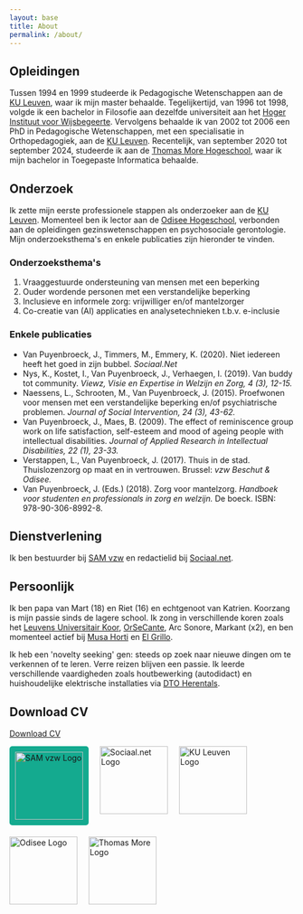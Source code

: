 ```yaml
---
layout: base
title: About
permalink: /about/
---
```


## Opleidingen
Tussen 1994 en 1999 studeerde ik Pedagogische Wetenschappen aan de [KU Leuven](https://ppw.kuleuven.be/), waar ik mijn master behaalde. Tegelijkertijd, van 1996 tot 1998, volgde ik een bachelor in Filosofie aan dezelfde universiteit aan het [Hoger Instituut voor Wijsbegeerte](https://hiw.kuleuven.be/). Vervolgens behaalde ik van 2002 tot 2006 een PhD in Pedagogische Wetenschappen, met een specialisatie in Orthopedagogiek, aan de [KU Leuven](https://ppw.kuleuven.be/). Recentelijk, van september 2020 tot september 2024, studeerde ik aan de [Thomas More Hogeschool](https://thomasmore.be/nl/opleidingen/professionele-bachelor/toegepaste-informatica), waar ik mijn bachelor in Toegepaste Informatica behaalde.

## Onderzoek
Ik zette mijn eerste professionele stappen als onderzoeker aan de [KU Leuven](http://www.kuleuven.be). Momenteel ben ik lector aan de [Odisee Hogeschool](http://www.odisee.be), verbonden aan de opleidingen gezinswetenschappen en psychosociale gerontologie. Mijn onderzoeksthema's en enkele publicaties zijn hieronder te vinden.

### Onderzoeksthema's
1. Vraaggestuurde ondersteuning van mensen met een beperking
2. Ouder wordende personen met een verstandelijke beperking
3. Inclusieve en informele zorg: vrijwilliger en/of mantelzorger
4. Co-creatie van (AI) applicaties en analysetechnieken t.b.v. e-inclusie

### Enkele publicaties
- Van Puyenbroeck, J., Timmers, M., Emmery, K. (2020). Niet iedereen heeft het goed in zijn bubbel. *Sociaal.Net*
- Nys, K., Kostet, I., Van Puyenbroeck, J., Verhaegen, I. (2019). Van buddy tot community. *Viewz, Visie en Expertise in Welzijn en Zorg, 4 (3), 12-15.*
- Naessens, L., Schrooten, M., Van Puyenbroeck, J. (2015). Proefwonen voor mensen met een verstandelijke beperking en/of psychiatrische problemen. *Journal of Social Intervention, 24 (3), 43-62.*
- Van Puyenbroeck, J., Maes, B. (2009). The effect of reminiscence group work on life satisfaction, self-esteem and mood of ageing people with intellectual disabilities. *Journal of Applied Research in Intellectual Disabilities, 22 (1), 23-33.*
- Verstappen, L., Van Puyenbroeck, J. (2017). Thuis in de stad. Thuislozenzorg op maat en in vertrouwen. Brussel: *vzw Beschut & Odisee.*
- Van Puyenbroeck, J. (Eds.) (2018). Zorg voor mantelzorg. *Handboek voor studenten en professionals in zorg en welzijn.* De boeck. ISBN: 978-90-306-8992-8.

## Dienstverlening
Ik ben bestuurder bij [SAM vzw](https://www.samvzw.be/) en redactielid bij [Sociaal.net](https://www.sociaal.net/).

## Persoonlijk
Ik ben papa van Mart (18) en Riet (16) en echtgenoot van Katrien. Koorzang is mijn passie sinds de lagere school. Ik zong in verschillende koren zoals het [Leuvens Universitair Koor](https://leuvensuniversitairkoor.be/nl/), [OrSeCante](https://www.orsecante.be/), Arc Sonore, Markant (x2), en ben momenteel actief bij [Musa Horti](https://musahorti.be/) en [El Grillo](https://www.elgrillo.be/).

Ik heb een 'novelty seeking' gen: steeds op zoek naar nieuwe dingen om te verkennen of te leren. Verre reizen blijven een passie. Ik leerde verschillende vaardigheden zoals houtbewerking (autodidact) en huishoudelijke elektrische installaties via [DTO Herentals](https://www.hik.be/opleidingen/vakgebied/358?inschrijven=0).

## Download CV
[Download CV](/assets/cv.pdf)


<div style="display: flex; flex-wrap: wrap; gap: 20px; justify-content: left;">
  <div style="background: #14aa8f; padding: 10px; border-radius: 5px;">
    <img src="https://www.samvzw.be/sites/default/files/SAM-logo.png" alt="SAM vzw Logo" width="120">
  </div>
  <img src="https://sociaal.net/wp-content/uploads/2020/09/logo_baseline_onderaan_colorhigh_res.png" alt="Sociaal.net Logo" width="120">
  <img src="https://upload.wikimedia.org/wikipedia/commons/4/49/KU_Leuven_logo.svg" alt="KU Leuven Logo" width="120">
  <img src="https://upload.wikimedia.org/wikipedia/commons/6/69/Odisee_Logo_Co-hogeschool.png" alt="Odisee Logo" width="120">
  <img src="https://thomasmore.be/themes/custom/tm/assets/images/logo/thomasmore_logo_oranje.svg" alt="Thomas More Logo" width="120">
</div>
